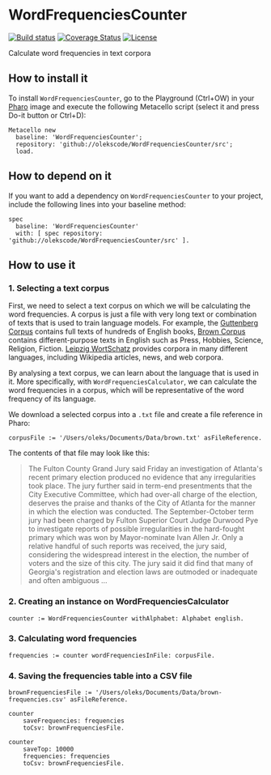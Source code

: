 # WordFrequenciesCounter

[![Build status](https://github.com/olekscode/WordFrequenciesCounter/workflows/CI/badge.svg)](https://github.com/olekscode/WordFrequenciesCounter/actions/workflows/test.yml)
[![Coverage Status](https://coveralls.io/repos/github/olekscode/WordFrequenciesCounter/badge.svg?branch=master)](https://coveralls.io/github/olekscode/WordFrequenciesCounter?branch=master)
[![License](https://img.shields.io/badge/license-MIT-blue.svg)](https://raw.githubusercontent.com/olekscode/WordFrequenciesCounter/master/LICENSE)

Calculate word frequencies in text corpora

## How to install it

To install `WordFrequenciesCounter`, go to the Playground (Ctrl+OW) in your [Pharo](https://pharo.org/) image and execute the following Metacello script (select it and press Do-it button or Ctrl+D):

```Smalltalk
Metacello new
  baseline: 'WordFrequenciesCounter';
  repository: 'github://olekscode/WordFrequenciesCounter/src';
  load.
```

## How to depend on it

If you want to add a dependency on `WordFrequenciesCounter` to your project, include the following lines into your baseline method:

```Smalltalk
spec
  baseline: 'WordFrequenciesCounter'
  with: [ spec repository: 'github://olekscode/WordFrequenciesCounter/src' ].
```

## How to use it

### 1. Selecting a text corpus

First, we need to select a text corpus on which we will be calculating the word frequencies.
A corpus is just a file with very long text or combination of texts that is used to train language models.
For example, the [Guttenberg Corpus](https://languagelog.ldc.upenn.edu/nll/?p=45629) contains full texts of hundreds of English books, [Brown Corpus](https://en.wikipedia.org/wiki/Brown_Corpus) contains different-purpose texts in English such as Press, Hobbies, Science, Religion, Fiction.
[Leipzig WortSchatz](https://wortschatz.uni-leipzig.de/en/download) provides corpora in many different languages, including Wikipedia articles, news, and web corpora.

By analysing a text corpus, we can learn about the language that is used in it.
More specifically, with `WordFrequenciesCalculator`, we can calculate the word frequencies in a corpus, which will be representative of the word frequency of its language.

We download a selected corpus into a `.txt` file and create a file reference in Pharo:
```st
corpusFile := '/Users/oleks/Documents/Data/brown.txt' asFileReference.
```
The contents of that file may look like this:

> The Fulton County Grand Jury said Friday an investigation of Atlanta's recent primary election produced no evidence that any irregularities took place. The jury further said in term-end presentments that the City Executive Committee, which had over-all charge of the election, deserves the praise and thanks of the City of Atlanta for the manner in which the election was conducted. The September-October term jury had been charged by Fulton Superior Court Judge Durwood Pye to investigate reports of possible irregularities in the hard-fought primary which was won by Mayor-nominate Ivan Allen Jr. Only a relative handful of such reports was received, the jury said, considering the widespread interest in the election, the number of voters and the size of this city. The jury said it did find that many of Georgia's registration and election laws are outmoded or inadequate and often ambiguous ...

### 2. Creating an instance on WordFrequenciesCalculator

```st
counter := WordFrequenciesCounter withAlphabet: Alphabet english.
```

### 3. Calculating word frequencies

```st
frequencies := counter wordFrequenciesInFile: corpusFile.
```

### 4. Saving the frequencies table into a CSV file

```st
brownFrequenciesFile := '/Users/oleks/Documents/Data/brown-frequencies.csv' asFileReference.
```
```st
counter
    saveFrequencies: frequencies
    toCsv: brownFrequenciesFile.
```
```st
counter
    saveTop: 10000
    frequencies: frequencies
    toCsv: brownFrequenciesFile.
```
